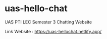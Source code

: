 # uas-hello-chat
UAS PTI LEC Semester 3
Chatting Website

Link Website : https://uas-hellochat.netlify.app/
